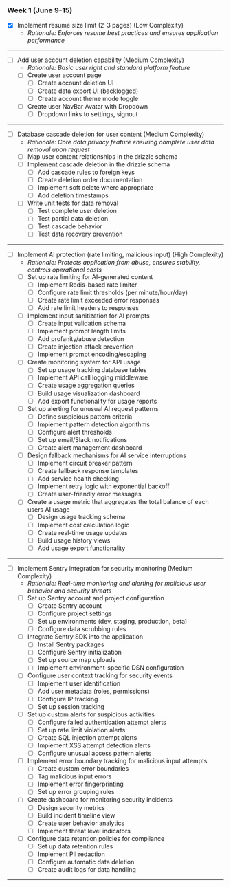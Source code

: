 ### Week 1 (June 9-15)
- [x] Implement resume size limit (2-3 pages) (Low Complexity)
  - *Rationale: Enforces resume best practices and ensures application performance*
---

- [ ] Add user account deletion capability (Medium Complexity)
  - *Rationale: Basic user right and standard platform feature*
  - [ ] Create user account page
    - [ ] Create account deletion UI
    - [ ] Create data export UI (backlogged)
    - [ ] Create account theme mode toggle
  - [ ] Create user NavBar Avatar with Dropdown
    - [ ] Dropdown links to settings, signout

---

- [ ] Database cascade deletion for user content (Medium Complexity)
  - *Rationale: Core data privacy feature ensuring complete user data removal upon request*
  - [ ] Map user content relationships in the drizzle schema
  - [ ] Implement cascade deletion in the drizzle schema
    - [ ] Add cascade rules to foreign keys
    - [ ] Create deletion order documentation
    - [ ] Implement soft delete where appropriate
    - [ ] Add deletion timestamps
  - [ ] Write unit tests for data removal
    - [ ] Test complete user deletion
    - [ ] Test partial data deletion
    - [ ] Test cascade behavior
    - [ ] Test data recovery prevention
---

- [ ] Implement AI protection (rate limiting, malicious input) (High Complexity)
  - *Rationale: Protects application from abuse, ensures stability, controls operational costs*
  - [ ] Set up rate limiting for AI-generated content
    - [ ] Implement Redis-based rate limiter
    - [ ] Configure rate limit thresholds (per minute/hour/day)
    - [ ] Create rate limit exceeded error responses
    - [ ] Add rate limit headers to responses
  - [ ] Implement input sanitization for AI prompts
    - [ ] Create input validation schema
    - [ ] Implement prompt length limits
    - [ ] Add profanity/abuse detection
    - [ ] Create injection attack prevention
    - [ ] Implement prompt encoding/escaping
  - [ ] Create monitoring system for API usage
    - [ ] Set up usage tracking database tables
    - [ ] Implement API call logging middleware
    - [ ] Create usage aggregation queries
    - [ ] Build usage visualization dashboard
    - [ ] Add export functionality for usage reports
  - [ ] Set up alerting for unusual AI request patterns
    - [ ] Define suspicious pattern criteria
    - [ ] Implement pattern detection algorithms
    - [ ] Configure alert thresholds
    - [ ] Set up email/Slack notifications
    - [ ] Create alert management dashboard
  - [ ] Design fallback mechanisms for AI service interruptions
    - [ ] Implement circuit breaker pattern
    - [ ] Create fallback response templates
    - [ ] Add service health checking
    - [ ] Implement retry logic with exponential backoff
    - [ ] Create user-friendly error messages
  - [ ] Create a usage metric that aggregates the total balance of each users AI usage
    - [ ] Design usage tracking schema
    - [ ] Implement cost calculation logic
    - [ ] Create real-time usage updates
    - [ ] Build usage history views
    - [ ] Add usage export functionality
---

- [ ] Implement Sentry integration for security monitoring (Medium Complexity)
  - *Rationale: Real-time monitoring and alerting for malicious user behavior and security threats*
  - [ ] Set up Sentry account and project configuration
    - [ ] Create Sentry account
    - [ ] Configure project settings
    - [ ] Set up environments (dev, staging, production, beta)
    - [ ] Configure data scrubbing rules
  - [ ] Integrate Sentry SDK into the application
    - [ ] Install Sentry packages
    - [ ] Configure Sentry initialization
    - [ ] Set up source map uploads
    - [ ] Implement environment-specific DSN configuration
  - [ ] Configure user context tracking for security events
    - [ ] Implement user identification
    - [ ] Add user metadata (roles, permissions)
    - [ ] Configure IP tracking
    - [ ] Set up session tracking
  - [ ] Set up custom alerts for suspicious activities
    - [ ] Configure failed authentication attempt alerts
    - [ ] Set up rate limit violation alerts
    - [ ] Create SQL injection attempt alerts
    - [ ] Implement XSS attempt detection alerts
    - [ ] Configure unusual access pattern alerts
  - [ ] Implement error boundary tracking for malicious input attempts
    - [ ] Create custom error boundaries
    - [ ] Tag malicious input errors
    - [ ] Implement error fingerprinting
    - [ ] Set up error grouping rules
  - [ ] Create dashboard for monitoring security incidents
    - [ ] Design security metrics
    - [ ] Build incident timeline view
    - [ ] Create user behavior analytics
    - [ ] Implement threat level indicators
  - [ ] Configure data retention policies for compliance
    - [ ] Set up data retention rules
    - [ ] Implement PII redaction
    - [ ] Configure automatic data deletion
    - [ ] Create audit logs for data handling
---
